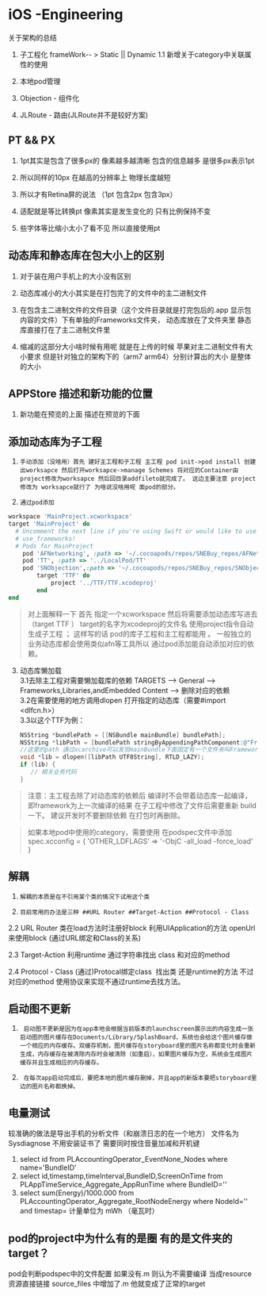 # iOS -Engineering
关于架构的总结

1. 子工程化 frameWork-- > Static || Dynamic
1.1 新增关于category中关联属性的使用

2. 本地pod管理

3. Objection - 组件化

4. JLRoute - 路由(JLRoute并不是较好方案)

   

## PT && PX
1. 1pt其实是包含了很多px的  像素越多越清晰 包含的信息越多 是很多px表示1pt

2. 所以同样的10px 在越高的分辨率上 物理长度越短

3. 所以才有Retina屏的说法 （1pt 包含2px 包含3px）

4. 适配就是等比转换pt 像素其实是发生变化的 只有比例保持不变

5. 些字体等比缩小太小了看不见 所以直接使用pt

   

## 动态库和静态库在包大小上的区别
1. 对于装在用户手机上的大小没有区别

2. 动态库减小的大小其实是在打包完了的文件中的主二进制文件

3. 在包含主二进制文件的文件目录（这个文件目录就是打完包后的.app 显示包内容的文件）下有单独的Frameworks文件夹， 动态库放在了文件夹里 静态库直接打在了主二进制文件里

4. 缩减的这部分大小啥时候有用呢 就是在上传的时候 苹果对主二进制文件有大小要求 但是针对独立的架构下的（arm7 arm64）分别计算出的大小 是整体的大小

   

## APPStore 描述和新功能的位置
1. 新功能在预览的上面 描述在预览的下面

   

## 添加动态库为子工程
1.     手动添加（没啥用）首先 建好主工程和子工程 主工程 pod init->pod install 创建出worksapce 然后打开worksapce->manage Schemes 将对应的Container由project修改为worksapce 然后回目录addfileto就完成了。 这边主要注意 project修改为 worksapce就行了 为啥说没啥用呢 面pod的部分。

2.     通过pod添加 
```ruby
workspace 'MainProject.xcworkspace'
target 'MainProject' do
  # Uncomment the next line if you're using Swift or would like to use dynamic frameworks
  # use_frameworks!
  # Pods for MainProject
	pod 'AFNetworking', :path => '~/.cocoapods/repos/SNEBuy_repos/AFNetworking/2.5.5'
	pod 'TT', :path => '../LocalPod/TT'
 	pod 'SNObjection',:path => '~/.cocoapods/repos/SNEBuy_repos/SNObjection/1.0.1'
		target 'TTF' do
			project '../TTF/TTF.xcodeproj'
		end
end

```
> 对上面解释一下 首先 指定一个xcworkspace 然后将需要添加动态库写进去（target TTF ） target的名字为xcodeproj的文件名 使用project指令自动生成子工程 ；
这样写的话 pod的库子工程和主工程都能用 。
一般独立的业务动态库都会使用类似afn等工具所以 通过pod添加能自动添加对应的依赖。


3. 动态库懒加载</br>
   3.1去除主工程对需要懒加载库的依赖 TARGETS --> General --> Frameworks,Libraries,andEmbedded Content --> 删除对应的依赖</br>
   3.2在需要使用的地方调用dlopen 打开指定的动态库（需要#import <dlfcn.h>）
   </br>
   3.3以这个TTF为例：

   ```objective-c
   NSString *bundlePath = [[NSBundle mainBundle] bundlePath];
   NSString *libPath = [bundlePath stringByAppendingPathComponent:@"Frameworks/TTF.framework/TTF"];
   //这里的path 通过xcarchive可以发现mainBundle下面固定有一个文件夹叫Frameworks 所有的动态库就放在其中
   void *lib = dlopen([libPath UTF8String], RTLD_LAZY);
   if (lib) {
      // 相关业务代码
   }
   
   ```
> 注意：主工程去除了对动态库的依赖后 编译时不会带着动态库一起编译，即framework为上一次编译的结果 在子工程中修改了文件后需要重新 build一下。 建议开发时不要删除依赖 在打包时再删除。
   
>如果本地pod中使用的category，需要使用 在podspec文件中添加 spec.xcconfig = { 'OTHER_LDFLAGS' => '-ObjC -all_load -force_load' }

## 解耦
1.     解耦的本质是在不引用某个类的情况下试用这个类 
2.     目前常用的办法是三种 ##URL Router ##Target-Action ##Protocol - Class
2.2    URL Router
       类在load方法时注册好block
        利用UIApplication的方法 openUrl 来使用block
        (通过URL绑定和Class的关系)

2.3    Target-Action
        利用runtime 通过字符串找出 class 和对应的method   
        
2.4   Protocol - Class
    (通过)Protocal绑定class
​    找出类 还是runtime的方法 不过对应的method 使用协议来实现不通过runtime去找方法。



## 启动图不更新
1.      启动图不更新是因为在app本地会根据当前版本的launchscreen展示出的内容生成一张启动图的图片缓存在Documents/Library/SplashBoard，系统也会给这个图片缓存做一个相应的内存缓存。双缓存机制，图片缓存在storyboard里的图片名称都变化时会重新生成，内存缓存在被清除内存时会被清除（如重启），如果图片缓存为空，系统会生成图片缓存并且生成相应的内存缓存。
2.      在每次app启动完成后，要把本地的图片缓存删掉，并且app的新版本要把storyboard里边的图片名称都换掉。


## 电量测试

较准确的做法是导出手机的分析文件（和崩溃日志的在一个地方）
文件名为  Sysdiagnose 不用安装证书了 需要同时按住音量加减和开机键


1. select id from PLAccountingOperator_EventNone_Nodes where name='BundleID'
2. select id,timestamp,timeInterval,BundleID,ScreenOnTime from PLAppTimeService_Aggregate_AppRunTime where BundleID=''
3. select sum(Energy)/1000.000 from PLAccountingOperator_Aggregate_RootNodeEnergy where NodeId='' and timestap=
计量单位为 mWh （毫瓦时）

## pod的project中为什么有的是圈 有的是文件夹的target？
pod会判断podspec中的文件配置 如果没有.m 则认为不需要编译 当成resource资源直接链接
source_files 中增加了.m 他就变成了正常的target